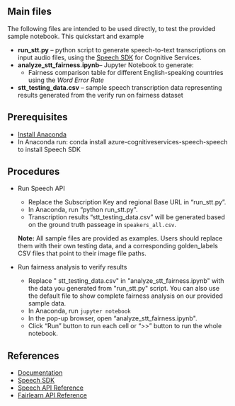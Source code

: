 ## Main files
The following files are intended to be used directly, to test the provided sample notebook. 
This quickstart and example 
* **run_stt.py** – python script to generate speech-to-text transcriptions on input audio files, using the [Speech SDK](https://docs.microsoft.com/en-us/python/api/azure-cognitiveservices-speech/azure.cognitiveservices.speech?view=azure-pythonn) for Cognitive Services.
* **analyze_stt_fairness.ipynb**– Jupyter Notebook to generate:
  * Fairness comparison table for different English-speaking countries using the *Word Error Rate*
* **stt_testing_data.csv** – sample speech transcription data representing results generated from the verify run on fairness dataset


## Prerequisites
  - [Install Anaconda](https://docs.anaconda.com/anaconda/install/)
  - In Anaconda run: conda install azure-cognitiveservices-speech-speech to install Speech SDK
      
## Procedures 
* Run Speech API
  * Replace the Subscription Key and regional Base URL in “run_stt.py”.
  * In Anaconda, run “python run_stt.py".
  * Transcription results “stt_testing_data.csv” will be generated based on the ground truth passeage in `speakers_all.csv`.

  **Note:** All sample files are provided as examples. Users should replace them with their own testing data, and a corresponding golden_labels CSV files that point to their image file paths. 
  
* Run fairness analysis to verify results
  * Replace " stt_testing_data.csv" in "analyze_stt_fairness.ipynb" with the data you generated from "run_stt.py" script. You can also use the default file to show complete fairness analysis on our provided sample data. 
  * In Anaconda, run `jupyter notebook`
  * In the pop-up browser, open “analyze_stt_fairness.ipynb".
  * Click “Run” button to run each cell or “>>” button to run the whole notebook.





    
## References
  - [Documentation](https://docs.microsoft.com/en-us/azure/cognitive-services/speech/)
  - [Speech SDK](https://docs.microsoft.com/en-us/python/api/azure-cognitiveservices-speech/azure.cognitiveservices.speech?view=azure-pythonn)
  - [Speech API Reference](https://docs.microsoft.com/en-us/azure/cognitive-services/speech/APIReference)
  - [Fairlearn API Reference](https://fairlearn.org/v0.7.0/api_reference/index.html)
